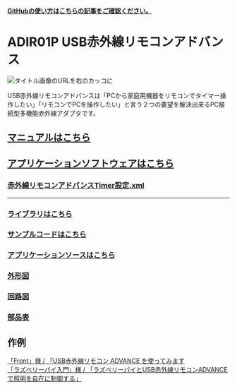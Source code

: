 #### [GitHubの使い方はこちらの記事をご確認ください。](https://bit-trade-one.co.jp/h2gh/)
# ADIR01P USB赤外線リモコンアドバンス

![タイトル画像のURLを右のカッコに](https://bit-trade-one.co.jp/wp/wp-content/uploads/2015/08/0adc21e42c8d6e6db55a2c1d089fcdd7.png)

USB赤外線リモコンアドバンスは「PCから家庭用機器をリモコンでタイマー操作したい」「リモコンでPCを操作したい」と言う２つの要望を解決出来るPC接続型多機能赤外線アダプタです。  
<!--
従来弊社が販売していたUSB赤外線リモコンキットが持っていた機能はそのままに、32bitマイコンを搭載する事で送信機能の大幅なアップグレードを行い多彩な赤外線機器に対応、大出力赤外線LEDを３基搭載し赤外線出力を大幅に強化いたしました。


### 受信した赤外線信号をそのまま記録し送信！アップグレードされた送信機能
従来品では「受信した赤外線信号のコード分析」→「コードを復元して送信」と言う方法を行っていましたが、本製品では高性能な32bitマイコンのパワーをフルに活かし、「受信した赤外線信号をそのまま記録、送信する」事で、赤外線コードに関係なく多彩な信号の送信を実現しました。

### 大出力赤外線LED３基搭載！
大出力赤外線LEDを３基搭載し大幅な強化を行ったことにより、従来品に比べ到達範囲が約６倍になりました。（当社調べ）

|![画像が読めない時に表示されるテキスト](https://bit-trade-one.co.jp/wp/wp-content/uploads/2015/08/DSCF9550.png)|
|:---:|
|高出力赤外線LEDを３基搭載で到達距離６倍！|


### エアコン／テレビ／照明など多彩な生活家電をPCからプログラム制御！
受信したリモコン信号をそのまま記録、送信する事で、エアコン／扇風機／テレビ／照明等リモコンで動作する生活家電をPCからプログラム制御可能です。

|![画像が読めない時に表示されるテキスト](https://bit-trade-one.co.jp/wp/wp-content/uploads/2015/08/6fa24e81db1ef107e503ff31a65c1fe42.png)|
|:---:|
|PCから赤外線リモコン対応機器をプログラム管理、細かな動作設定も可能です。|

また、任意のアプリケーションからリモコンを送信出来るよう、DLL形式にて赤外線送信ライブラリも公開しています。


### プラレール®アドバンス対応サンプルアプリケーションを公開！
受信した赤外線信号をそのまま記録、送信する事でプラレール®アドバンスなどの赤外線コントロールによるおもちゃなどの制御も可能です。

サンプルアプリケーションとしてプラレール®アドバンスを操作可能なアプリをご用意

|![画像が読めない時に表示されるテキスト](https://bit-trade-one.co.jp/wp/wp-content/uploads/2015/08/aa0dd3f75f1f799b34899d0214395cc3.png)|
|:---:|
|PC上から「バンドA/B切替」「前進／後進」「速度UP／DOWN」「停止」などの各操作を行えます。|

＊「プラレール」は株式会社タカラトミー社の登録商標です。

### セットした時間にリモコン送信！タイマー送信機能
あらかじめセットした時刻に自動的に赤外線信号を送信し機器を制御可能なプログラマブルタイマー送信機能を赤外線送信アプリに搭載いたしました。

|![画像が読めない時に表示されるテキスト](https://bit-trade-one.co.jp/wp/wp-content/uploads/2015/08/e987c2b4c8d8e2351b49f0bf5df02a84.png)|
|:---:|
|時刻によってリビングの照明を自動的にON/OFFさせ、留守時の防犯対策動作などの動作も可能となります。|


### 赤外線リモコンでPCを操作！
お手持ちのリモコンのボタンを、「キーボード」「マウス」「ボリュームコントロール」に割り当てる事ができ、PCを自由に操作出来ます。割り当てた設定は３２個まで基板本体に保存でき、一度設定してしまえば他のPCに接続した際にもそのまま使用可能となります。

|![画像が読めない時に表示されるテキスト](https://bit-trade-one.co.jp/wp/wp-content/uploads/2015/08/2866ccbb795d1bbcfe8fb93d5a745f15.png)|
|:---:|
|マウス、ボリュームコントロール、キーボードなど多彩な動作を割り当て、PCをリモコンで操作できます。|


#### 設定可能なPC操作
＜マウス機能＞左右クリック/ダブルクリック/ホイールクリック/ホイール上下/マウスカーソル移動  
＜キーボード機能＞任意のキー（CTRL / Shift / Win / ALTキーとの組み合わせも可）  
＜ボリュームコントロール機能＞ボリュームアップ/ボリュームダウン/ミュート

### 性能はUP！あくまでもフ○スクサイズ
![画像が読めない時に表示されるテキスト](https://bit-trade-one.co.jp/wp/wp-content/uploads/2015/08/ADIR01P-FRSK.png)

到達距離、機能など大幅な性能アップを行いましたが、大きさはあくまでもフリ○クサイズ。  
サイズはそのままですので、従来品を置き換える形でもご利用頂けます。

|![画像が読めない時に表示されるテキスト](https://bit-trade-one.co.jp/wp/wp-content/uploads/2015/08/654e41275ee0869245a604f168f5d204.png)|
|:---:|
|各部の機能・名称|


### 法人需要にも柔軟に対応
カスタマイズ含め、大量導入などお客様のシステムを含めての受託開発にも対応可能です。

各種機能カスタマイズも承ります。詳しくは　[こちら](https://bit-trade-one.co.jp/contactus/)よりお問い合わせ下さい。



-->


<!--
改行する場合、文末に半角スペース2個を置く

リンクの貼り方
[リンクになる文章](URL)
exp.
[Google](https://www.google.co.jp/)

画像の貼り方
![画像が読めない時に表示されるテキスト](画像のURL)
exp.
![bit-trade-one](https://bit-trade-one.co.jp/wp/wp-content/uploads/tcd-w/logo.png)
※先頭の"!"を忘れないこと


見出しの付け方

# 見出し1

## 見出し1-1

###　見出し1-2

# 見出し2

"#"を増やすと下位の見出しになる


-->


<!--
以下のURL内の"-ADXXXXX-Template"をリポジトリ名/ファイル名に変更 

製品によって無い情報(ライブラリへのリンクなど)は削除すること

ソフトの使い方、ライブラリの使い方などがWordなどである場合は、
各情報フォルダにMarkdown形式に起こし"Readme.md"という名前で保存すること
-->

<!--
# [製品の詳細はこちら](http://bit-trade-one.co.jp/) 
-->
## [マニュアルはこちら](https://github.com/bit-trade-one/ADIR01P-USB_IR_Remote_Controller_Advance/blob/master/Manual/ADIR01P_manual.pdf)

## [アプリケーションソフトウェアはこちら](https://github.com/bit-trade-one/ADIR01P-USB_IR_Remote_Controller_Advance/tree/master/App)  

### [赤外線リモコンアドバンスTimer設定.xml](https://github.com/bit-trade-one/ADIR01P-USB_IR_Remote_Controller_Advance/blob/master/App/%E8%B5%A4%E5%A4%96%E7%B7%9A%E3%83%AA%E3%83%A2%E3%82%B3%E3%83%B3%E3%82%A2%E3%83%89%E3%83%90%E3%83%B3%E3%82%B9Timer%E8%A8%AD%E5%AE%9A.xml) 

---

<!--
## [Q&A](https://github.com/bit-trade-one/-ADXXXXX-Template/blob/master/FAQ.md)
-->
### [ライブラリはこちら](https://github.com/bit-trade-one/ADIR01P-USB_IR_Remote_Controller_Advance/tree/master/Library)  

### [サンプルコードはこちら](https://github.com/bit-trade-one/ADIR01P-USB_IR_Remote_Controller_Advance/tree/master/Sample)  

### [アプリケーションソースはこちら](https://github.com/bit-trade-one/ADIR01P-USB_IR_Remote_Controller_Advance/tree/master/App_source)  

### [外形図](https://github.com/bit-trade-one/ADIR01P-USB_IR_Remote_Controller_Advance/blob/master/Dimensions/ir_pro_v1-13_dimensions.pdf)

### [回路図](https://github.com/bit-trade-one/ADIR01P-USB_IR_Remote_Controller_Advance/blob/master/Schematics/ir_pro_v1-13_schematics.pdf)

### [部品表](https://github.com/bit-trade-one/ADIR01P-USB_IR_Remote_Controller_Advance/blob/master/Partslist/ADIR01P_v1-13_bom.pdf)


## 作例
[「Front」様 / 「USB赤外線リモコン ADVANCE を使ってみます](http://wisteriahill.sakura.ne.jp/CMS/WordPress/2018/09/25/usb-ir-remote-controller-advance-usage/)  
[「ラズベリーパイ入門」様 / 「ラズベリーパイとUSB赤外線リモコンADVANCEで照明を自在に制御する」](https://raspi.maruzonet.com/archives/387) 
<!--
[BTO公式]()  
[Twitter作例1]()  
[Twitter作例2]()  
[ブログ作例1]()  
[ブログ作例1]()  

## 雑誌掲載情報

[ラズパイマガジンXX年Y月号]()  
[Pc Watch]()




## 製品仕様
    【対応OS】日本語版OS: Windows10、Windows8、Windows7，Vista?搭載のDOS/Vパソコン  
    【対応機種】USBポートを標準で持ち、パソコン本体メーカーが上記対応OS上でのUSBポートの動作を保証している機種。  
    (一部対応しない機種があります）NEC PC-9800、PC-9821シリーズには対応しておりません。  
    設定アプリケーションソフトウェア導入のため別途インターネット環境が必要です。  
    【対応インターフェース規格】USB2.0(タイプminiBコネクタ) USBフルスピードモード  
    対応赤外線周波数：38kHz  
    赤外線記録時間：１つの信号につき約3秒  
    ＊標準的な家電協フォーマットを想定した長さとなります。
    全てのフォーマットでこの時間の記録を保証するものではありません。

    【本体寸法】32W×66.5D×6Hmm（突起部除く）  
    【重量】　約10g  
    【動作環境:温度】　0～45℃(結露なきこと）  
    【生産国】Made in Japan  
    【保証期間】お買い上げから6ヶ月間  
    【付属品】　本体基板　取扱説明書　1部　保証書　１部  
    ＊製品の仕様は予告無く変更される場合があります。

―――本製品取扱についてのご注意―――  
・記載の部品性能は部品単体での性能であり、製品寿命を保証するものではありません。  
・パソコンの機種・BIOSによってはサスペンドモード後に本製品を認識しない場合があります。  
・ご利用のPCおよびOS環境によってはすべての機能をご利用いただけない場合があります。  
・USBポートに接続する場合は、パソコン本体のポートに接続してください。  
・一部のアプリケーションによっては本製品の機能をご利用できない場合があります。  
・その他、記載されている製品名、社名は一般的に各社の登録商標、商標です。  
・パソコンの機種・BIOSによっては、Windowsが起動する前のコマンド（BIOSの設定・SCSIボードの設定など）はできません。  
・パソコンの機種・BIOSによっては、この製品を初めて使用する際、起動前にPS/2マウスかPS/2キーボードをパソコン本体に接続しておく必要があります。  
・パソコンの機種・BIOSによっては、サスペンドモード（スリープモード・スタンバイモード）後に本製品を認識しない場合があります。このときは、接続している本製品をいったん取り外してからもう一度接続し直してください。  
・ノートパソコンや各メーカー純正キーボードのファンクションキーにあらかじめ割り付けられている特殊機能（画面の明度調整やボリュームのアップダウンなど）は、本製品からは操作できません。  
・本製品は電子回路部が露出しています。感電には十分に注意し、お子様が使用される場合には保護者の監視をお付け下さい。  
・本製品の使用に関し当社の責に帰すべき自由に基づき、お客様に損害が生じた場合、直接被害に限り、販売代金を上限として損害を賠償し、いかなる場合においても販売代金以上の損害を賠償しないものとします。  
・改良のため、予告なく仕様変更をすることがあります。あらかじめご了承下さい。
-->
